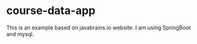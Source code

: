 # course-data-app
This is an example based on javabrains.io website. I am using SpringBoot and mysql.
